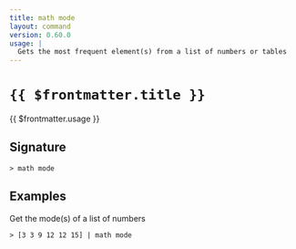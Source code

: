 ```yaml
---
title: math mode
layout: command
version: 0.60.0
usage: |
  Gets the most frequent element(s) from a list of numbers or tables
---
```


# `{{ $frontmatter.title }}`

<div style='white-space: pre-wrap;'>{{ $frontmatter.usage }}</div>

## Signature

`> math mode `

## Examples

Get the mode(s) of a list of numbers

```shell
> [3 3 9 12 12 15] | math mode
```
